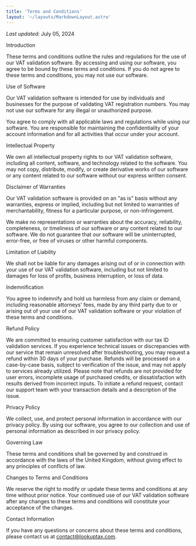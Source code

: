 ```yaml
---
title: 'Terms and Conditions'
layout: '~/layouts/MarkdownLayout.astro'
---
```


_Last updated_: July 05, 2024

Introduction

These terms and conditions outline the rules and regulations for the use of our VAT validation software. By accessing and using our software, you agree to be bound by these terms and conditions. If you do not agree to these terms and conditions, you may not use our software.

Use of Software

Our VAT validation software is intended for use by individuals and businesses for the purpose of validating VAT registration numbers. You may not use our software for any illegal or unauthorized purpose.

You agree to comply with all applicable laws and regulations while using our software. You are responsible for maintaining the confidentiality of your account information and for all activities that occur under your account.

Intellectual Property

We own all intellectual property rights to our VAT validation software, including all content, software, and technology related to the software. You may not copy, distribute, modify, or create derivative works of our software or any content related to our software without our express written consent.

Disclaimer of Warranties

Our VAT validation software is provided on an "as is" basis without any warranties, express or implied, including but not limited to warranties of merchantability, fitness for a particular purpose, or non-infringement.

We make no representations or warranties about the accuracy, reliability, completeness, or timeliness of our software or any content related to our software. We do not guarantee that our software will be uninterrupted, error-free, or free of viruses or other harmful components.

Limitation of Liability

We shall not be liable for any damages arising out of or in connection with your use of our VAT validation software, including but not limited to damages for loss of profits, business interruption, or loss of data.

Indemnification

You agree to indemnify and hold us harmless from any claim or demand, including reasonable attorneys' fees, made by any third party due to or arising out of your use of our VAT validation software or your violation of these terms and conditions.

Refund Policy

We are committed to ensuring customer satisfaction with our tax ID validation services. If you experience technical issues or discrepancies with our service that remain unresolved after troubleshooting, you may request a refund within 30 days of your purchase. Refunds will be processed on a case-by-case basis, subject to verification of the issue, and may not apply to services already utilized. Please note that refunds are not provided for user errors, incomplete usage of purchased credits, or dissatisfaction with results derived from incorrect inputs. To initiate a refund request, contact our support team with your transaction details and a description of the issue.

Privacy Policy

We collect, use, and protect personal information in accordance with our privacy policy. By using our software, you agree to our collection and use of personal information as described in our privacy policy.

Governing Law

These terms and conditions shall be governed by and construed in accordance with the laws of the United Kingdom, without giving effect to any principles of conflicts of law.

Changes to Terms and Conditions

We reserve the right to modify or update these terms and conditions at any time without prior notice. Your continued use of our VAT validation software after any changes to these terms and conditions will constitute your acceptance of the changes.

Contact Information

If you have any questions or concerns about these terms and conditions, please contact us at contact@lookuptax.com.